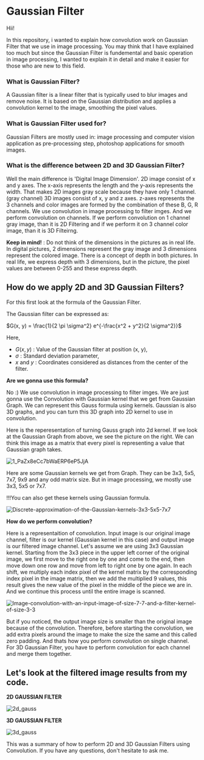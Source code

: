 
# Gaussian Filter

Hii! 

In this repository, i wanted to explain how convolution work on Gaussian Filter that we use in image processing. You may think that I have explained too much but since the Gaussian Filter is fundemental and basic operation in image processing, I wanted to explain it in detail and make it easier for those who are new to this field.

### What is Gaussian Filter?
A Gaussian filter is a linear filter that is typically used to blur images and remove noise. It is based on the Gaussian distribution and applies a convolution kernel to the image, smoothing the pixel values.

### What is Gaussian Filter used for?
Gaussian Filters are mostly used in:
image processing and computer vision application as pre-processing step, 
photoshop applications for smooth images.

### What is the difference between 2D and 3D Gaussian Filter?
Well the main difference is 'Digital Image Dimension'. 
2D image consist of x and y axes. The x-axis represents the length and the y-axis represents the width. That makes 2D images gray scale because they have only 1 channel. (gray channel)
3D images consist of x, y and z axes. z-axes represents the 3 channels and color images are formed by the combination of these B, G, R channels. We use convolution in image processing to filter imges. And we perform convolution on channels. If we perform convolution on 1 channel gray image, than it is 2D Filtering and if we perform it on 3 channel color image, than it is 3D Filteirng.

**Keep in mind!** : Do not think of the dimensions in the pictures as in real life. In digital pictures, 2 dimensions represent the gray image and 3 dimensions represent the colored image. There is a concept of depth in both pictures. In real life, we express depth with 3 dimensions, but in the picture, the pixel values ​​​​are between 0-255 and these express depth.

## How do we apply 2D and 3D Gaussian Filters?

For this first look at the formula of the Gaussian Filter.

The Gaussian filter can be expressed as:

$`G(x, y) = \frac{1}{2 \pi \sigma^2} e^{-\frac{x^2 + y^2}{2 \sigma^2}}`$

Here,
- $`G(x, y)`$ : Value of the Gaussian filter at position (x, y),
- $` σ `$ : Standard deviation parameter,
- $x$ and $y$ : Coordinates considered as distances from the center of the filter.

**Are we gonna use this formula?**

No :)
We use convolution in image processing to filter imges. We are just gonna use the Convolution with Gaussian kernel that we get from Gaussian Graph.
We can represent this Gauss formula using kernels. Gaussian is also 3D graphs, and you can turn this 3D graph into 2D kernel to use in convolution. 

Here is the reperesentation of turning Gauss graph into 2d kernel. If we look at the Gaussian Graph from above, we see the picture on the right. We can think this image as a matrix that every pixel is representing a value that Gaussian graph takes. 

![1_PaZx8eCc7bWaERP6eP5JjA](https://github.com/busraakara/Gaussian-Filter/assets/105877486/91a93e51-7b7d-436c-8e16-d1c7c8524c8b)

Here are some Gaussian kernels we get from Graph. They can be 3x3, 5x5, 7x7, 9x9 and any odd matrix size. But in image processing, we mostly use 3x3, 5x5 or 7x7.

!!!You can also get these kernels using Gaussian formula.

![Discrete-approximation-of-the-Gaussian-kernels-3x3-5x5-7x7](https://github.com/busraakara/Gaussian-Filter/assets/105877486/dc8736bd-f842-4dc3-8b7a-869d9f02bd37)

**How do we perform convolution?**

Here is a representaition of convolution. Input image is our original image channel, filter is our kernel (Gaussian kernel in this case) and output image is our filtered image channel. Let's assume we are using 3x3 Gaussian kernel. Starting from the 3x3 piece in the upper left corner of the original image, we first move to the right one by one and come to the end, then move down one row and move from left to right one by one again. In each shift, we multiply each index pixel of the kernel matrix by the corresponding index pixel in the image matrix, then we add the multiplied 9 values, this result gives the new value of the pixel in the middle of the piece we are in. And we continue this process until the entire image is scanned. 

![Image-convolution-with-an-input-image-of-size-7-7-and-a-filter-kernel-of-size-3-3](https://github.com/busraakara/Gaussian-Filter/assets/105877486/7f65b9e8-6e97-456a-835d-cfa536d5d098)

But if you noticed, the output image size is smaller than the original image because of the convolution. Therefore, before starting the convolution, we add extra pixels around the image to make the size the same and this called zero padding. And thats how you perform convolution on single channel. For 3D Gaussian Filter, you have to perform convolution for each channel and merge  them together.

## Let's look at the filtered image results from my code.

**2D GAUSSIAN FILTER**

![2d_gauss](https://github.com/busraakara/Gaussian-Filter/assets/105877486/8f14931d-11f4-41df-9339-424c9d40357a)

**3D GAUSSIAN FILTER**

![3d_gauss](https://github.com/busraakara/Gaussian-Filter/assets/105877486/90358bc2-af37-405c-aeac-f7f6748b64cb)

This was a summary of how to perform 2D and 3D Gaussian Filters using Convolution. If you have any questions, don't hesitate to ask me.
